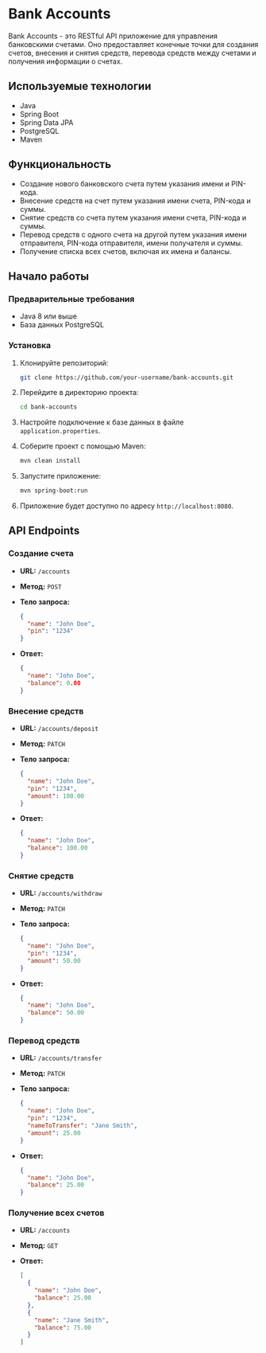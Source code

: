 # Bank Accounts

Bank Accounts - это RESTful API приложение для управления банковскими счетами. Оно предоставляет конечные точки для создания счетов, внесения и снятия средств, перевода средств между счетами и получения информации о счетах.

## Используемые технологии

- Java
- Spring Boot
- Spring Data JPA
- PostgreSQL
- Maven

## Функциональность

- Создание нового банковского счета путем указания имени и PIN-кода.
- Внесение средств на счет путем указания имени счета, PIN-кода и суммы.
- Снятие средств со счета путем указания имени счета, PIN-кода и суммы.
- Перевод средств с одного счета на другой путем указания имени отправителя, PIN-кода отправителя, имени получателя и суммы.
- Получение списка всех счетов, включая их имена и балансы.

## Начало работы

### Предварительные требования

- Java 8 или выше
- База данных PostgreSQL

### Установка

1. Клонируйте репозиторий:

   ```bash
   git clone https://github.com/your-username/bank-accounts.git
   ```

2. Перейдите в директорию проекта:

   ```bash
   cd bank-accounts
   ```

3. Настройте подключение к базе данных в файле `application.properties`.

4. Соберите проект с помощью Maven:

   ```bash
   mvn clean install
   ```

5. Запустите приложение:

   ```bash
   mvn spring-boot:run
   ```

6. Приложение будет доступно по адресу `http://localhost:8080`.

## API Endpoints

### Создание счета

- **URL:** `/accounts`
- **Метод:** `POST`
- **Тело запроса:**

  ```json
  {
    "name": "John Doe",
    "pin": "1234"
  }
  ```

- **Ответ:**

  ```json
  {
    "name": "John Doe",
    "balance": 0.00
  }
  ```

### Внесение средств

- **URL:** `/accounts/deposit`
- **Метод:** `PATCH`
- **Тело запроса:**

  ```json
  {
    "name": "John Doe",
    "pin": "1234",
    "amount": 100.00
  }
  ```

- **Ответ:**

  ```json
  {
    "name": "John Doe",
    "balance": 100.00
  }
  ```

### Снятие средств

- **URL:** `/accounts/withdraw`
- **Метод:** `PATCH`
- **Тело запроса:**

  ```json
  {
    "name": "John Doe",
    "pin": "1234",
    "amount": 50.00
  }
  ```

- **Ответ:**

  ```json
  {
    "name": "John Doe",
    "balance": 50.00
  }
  ```

### Перевод средств

- **URL:** `/accounts/transfer`
- **Метод:** `PATCH`
- **Тело запроса:**

  ```json
  {
    "name": "John Doe",
    "pin": "1234",
    "nameToTransfer": "Jane Smith",
    "amount": 25.00
  }
  ```

- **Ответ:**

  ```json
  {
    "name": "John Doe",
    "balance": 25.00
  }
  ```

### Получение всех счетов

- **URL:** `/accounts`
- **Метод:** `GET`
- **Ответ:**

  ```json
  [
    {
      "name": "John Doe",
      "balance": 25.00
    },
    {
      "name": "Jane Smith",
      "balance": 75.00
    }
  ]
  ```
